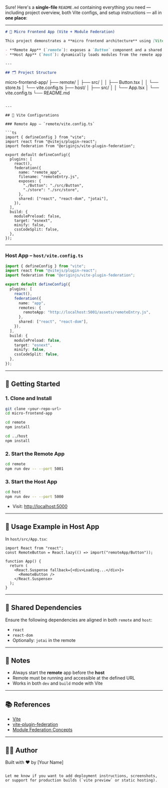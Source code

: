 Sure! Here's a **single-file** `README.md` containing everything you need — including project overview, both Vite configs, and setup instructions — all in **one place**:

---

```md
# 🧩 Micro Frontend App (Vite + Module Federation)

This project demonstrates a **micro frontend architecture** using [Vite](https://vitejs.dev/), [React](https://reactjs.org/), and [@originjs/vite-plugin-federation](https://github.com/originjs/vite-plugin-federation). It includes:

- **Remote App** (`remote`): exposes a `Button` component and a shared store
- **Host App** (`host`): dynamically loads modules from the remote app

---

## 🗂️ Project Structure
```

micro-frontend-app/
├── remote/
│ ├── src/
│ │ ├── Button.tsx
│ │ └── store.ts
│ └── vite.config.ts
├── host/
│ ├── src/
│ │ └── App.tsx
│ └── vite.config.ts
└── README.md

````

---

## 🔧 Vite Configurations

### Remote App – `remote/vite.config.ts`

```ts
import { defineConfig } from "vite";
import react from "@vitejs/plugin-react";
import federation from "@originjs/vite-plugin-federation";

export default defineConfig({
  plugins: [
    react(),
    federation({
      name: "remote_app",
      filename: "remoteEntry.js",
      exposes: {
        "./Button": "./src/Button",
        "./store": "./src/store",
      },
      shared: ["react", "react-dom", "jotai"],
    }),
  ],
  build: {
    modulePreload: false,
    target: "esnext",
    minify: false,
    cssCodeSplit: false,
  },
});
````

---

### Host App – `host/vite.config.ts`

```ts
import { defineConfig } from "vite";
import react from "@vitejs/plugin-react";
import federation from "@originjs/vite-plugin-federation";

export default defineConfig({
  plugins: [
    react(),
    federation({
      name: "app",
      remotes: {
        remoteApp: "http://localhost:5001/assets/remoteEntry.js",
      },
      shared: ["react", "react-dom"],
    }),
  ],
  build: {
    modulePreload: false,
    target: "esnext",
    minify: false,
    cssCodeSplit: false,
  },
});
```

---

## 🚀 Getting Started

### 1. Clone and Install

```bash
git clone <your-repo-url>
cd micro-frontend-app

cd remote
npm install

cd ../host
npm install
```

### 2. Start the Remote App

```bash
cd remote
npm run dev -- --port 5001
```

### 3. Start the Host App

```bash
cd host
npm run dev -- --port 5000
```

- Visit: [http://localhost:5000](http://localhost:5000)

---

## 🧪 Usage Example in Host App

In `host/src/App.tsx`:

```tsx
import React from "react";
const RemoteButton = React.lazy(() => import("remoteApp/Button"));

function App() {
  return (
    <React.Suspense fallback={<div>Loading...</div>}>
      <RemoteButton />
    </React.Suspense>
  );
}
```

---

## 🔄 Shared Dependencies

Ensure the following dependencies are aligned in both `remote` and `host`:

- `react`
- `react-dom`
- Optionally: `jotai` in the remote

---

## 📝 Notes

- Always start the **remote** app before the **host**
- Remote must be running and accessible at the defined URL
- Works in both `dev` and `build` mode with Vite

---

## 📚 References

- [Vite](https://vitejs.dev/)
- [vite-plugin-federation](https://github.com/originjs/vite-plugin-federation)
- [Module Federation Concepts](https://webpack.js.org/concepts/module-federation/)

---

## 👨‍💻 Author

Built with ❤️ by \[Your Name]

```

Let me know if you want to add deployment instructions, screenshots, or support for production builds (`vite preview` or static hosting).
```
